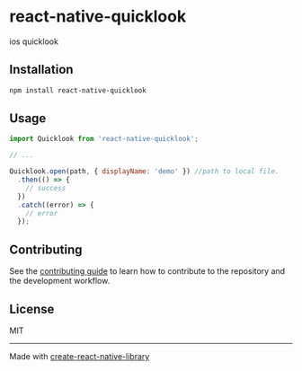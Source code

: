 # react-native-quicklook

ios quicklook

## Installation

```sh
npm install react-native-quicklook
```

## Usage

```js
import Quicklook from 'react-native-quicklook';

// ...

Quicklook.open(path, { displayName: 'demo' }) //path to local file.
  .then(() => {
    // success
  })
  .catch((error) => {
    // error
  });
```

## Contributing

See the [contributing guide](CONTRIBUTING.md) to learn how to contribute to the repository and the development workflow.

## License

MIT

---

Made with [create-react-native-library](https://github.com/callstack/react-native-builder-bob)
